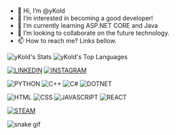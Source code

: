 - 👋 Hi, I’m @yKold
- 👀 I’m interested in becoming a good developer!
- 🌱 I’m currently learning ASP.NET CORE and Java
- 💞️ I’m looking to collaborate on the future technology.
- 📫 How to reach me? Links bellow.

![yKold's Stats](https://github-readme-stats.vercel.app/api?username=yKold&theme=dracula&show_icons=true&hide_border=true&count_private=false)
![yKold's Top Languages](https://github-readme-stats.vercel.app/api/top-langs/?username=yKold&theme=dracula&show_icons=true&hide_border=true&layout=compact)

[![LINKEDIN](https://img.shields.io/badge/LinkedIn-0077B5?style=for-the-badge&logo=linkedin&logoColor=white)](https://www.linkedin.com/in/gabriel-ykold/)
[![INSTAGRAM](https://img.shields.io/badge/Instagram-E4405F?style=for-the-badge&logo=instagram&logoColor=white)](https://www.instagram.com/gabriel_ykold/)

![PYTHON](https://img.shields.io/badge/Python-14354C?style=for-the-badge&logo=python&logoColor=white)
![C++](https://img.shields.io/badge/C%2B%2B-00599C?style=for-the-badge&logo=c%2B%2B&logoColor=white)
![C#](https://img.shields.io/badge/C%23-239120?style=for-the-badge&logo=c-sharp&logoColor=white)
![DOTNET](https://img.shields.io/badge/.NET-5C2D91?style=for-the-badge&logo=.net&logoColor=white)

![HTML](https://img.shields.io/badge/HTML5-E34F26?style=for-the-badge&logo=html5&logoColor=white)
![CSS](https://img.shields.io/badge/CSS3-1572B6?style=for-the-badge&logo=css3&logoColor=white)
![JAVASCRIPT](https://img.shields.io/badge/JavaScript-323330?style=for-the-badge&logo=javascript&logoColor=F7DF1E)
![REACT](https://img.shields.io/badge/React-20232A?style=for-the-badge&logo=react&logoColor=61DAFB)

[![STEAM](https://img.shields.io/badge/Steam-000000?style=for-the-badge&logo=steam&logoColor=white)](https://steamcommunity.com/profiles/76561198307205636/)

<!---
yKold/yKold is a ✨ special ✨ repository because its `README.md` (this file) appears on your GitHub profile.
You can click the Preview link to take a look at your changes.
--->
![snake gif](https://github.com/SEU_USUARIO/SEU_REPOSITORIO/blob/output/github-contribution-grid-snake.svg)
